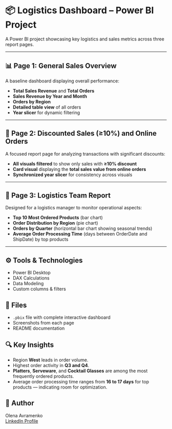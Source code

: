 # 📦 Logistics Dashboard – Power BI Project

A Power BI project showcasing key logistics and sales metrics across three report pages.

---

## 📊 Page 1: General Sales Overview

A baseline dashboard displaying overall performance:

- **Total Sales Revenue** and **Total Orders**
- **Sales Revenue by Year and Month**
- **Orders by Region**
- **Detailed table view** of all orders
- **Year slicer** for dynamic filtering

---

## 🎯 Page 2: Discounted Sales (≥10%) and Online Orders

A focused report page for analyzing transactions with significant discounts:

- **All visuals filtered** to show only sales with **≥10% discount**
- **Card visual** displaying the **total sales value from online orders**
- **Synchronized year slicer** for consistency across visuals

---

## 🚚 Page 3: Logistics Team Report

Designed for a logistics manager to monitor operational aspects:

- **Top 10 Most Ordered Products** (bar chart)
- **Order Distribution by Region** (pie chart)
- **Orders by Quarter** (horizontal bar chart showing seasonal trends)
- **Average Order Processing Time** (days between OrderDate and ShipDate) by top products

---

## ⚙️ Tools & Technologies
- Power BI Desktop
- DAX Calculations
- Data Modeling
- Custom columns & filters

## 📁 Files
- `.pbix` file with complete interactive dashboard
- Screenshots from each page
- README documentation

## 🔍 Key Insights
- Region **West** leads in order volume.
- Highest order activity in **Q3 and Q4**.
- **Platters**, **Serveware**, and **Cocktail Glasses** are among the most frequently ordered products.
- Average order processing time ranges from **16 to 17 days** for top products — indicating room for optimization.

## 💬 Author
Olena Avramenko  
[LinkedIn Profile](https://www.linkedin.com/in/o-avramenko/)

